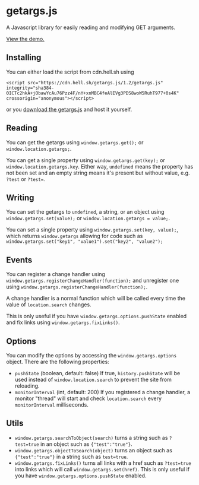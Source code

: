 # getargs.js

A Javascript library for easily reading and modifying GET arguments.

[View the demo.](https://hellshltd.github.io/getargs.js/)

## Installing

You can either load the script from cdn.hell.sh using

    <script src="https://cdn.hell.sh/getargs.js/1.2/getargs.js" integrity="sha384-0ICTc2hkA+jObawYcAu76Pzz4F/nY+xnMBC4feAlEVg3PDS8woW5RuhT977+0s4K" crossorigin="anonymous"></script>

or you [download the getargs.js](https://raw.githubusercontent.com/hellshltd/getargs.js/master/getargs.js) and host it yourself.

## Reading

You can get the getargs using `window.getargs.get();` or `window.location.getargs;`.

You can get a single property using `window.getargs.get(key);` or `window.location.getargs.key`. Either way, `undefined` means the property has not been set and an empty string means it's present but without value, e.g. `?test` or `?test=`.

## Writing

You can set the getargs to `undefined`, a string, or an object using `window.getargs.set(value);` or `window.location.getargs = value;`.

You can set a single property using `window.getargs.set(key, value);`, which returns `window.getargs` allowing for code such as `window.getargs.set("key1", "value1").set("key2", "value2");`

## Events

You can register a change handler using `window.getargs.registerChangeHandler(function);` and unregister one using `window.getargs.registerChangeHandler(function);`.

A change handler is a normal function which will be called every time the value of `location.search` changes.

This is only useful if you have `window.getargs.options.pushState` enabled and fix links using `window.getargs.fixLinks()`.

## Options

You can modify the options by accessing the `window.getargs.options` object. There are the following properties:

- `pushState` (boolean, default: false) If true, `history.pushState` will be used instead of `window.location.search` to prevent the site from reloading.
- `monitorInterval` (int, default: 200) If you registered a change handler, a monitor "thread" will start and check `location.search` every `monitorInterval` milliseconds.

## Utils

- `window.getargs.searchToObject(search)` turns a string such as `?test=true` in an object such as `{"test":"true"}`.
- `window.getargs.objectToSearch(object)` turns an object such as `{"test":"true"}` in a string such as `test=true`.
- `window.getargs.fixLinks()` turns all links with a href such as `?test=true` into links which will call `window.getargs.set(href)`. This is only useful if you have `window.getargs.options.pushState` enabled.
